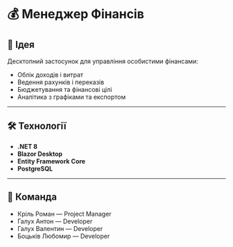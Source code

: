 # 💰 Менеджер Фінансів

## 📝 Ідея
Десктопний застосунок для управління особистими фінансами:  
- Облік доходів і витрат  
- Ведення рахунків і переказів  
- Бюджетування та фінансові цілі  
- Аналітика з графіками та експортом  

---

## 🛠️ Технології
- **.NET 8**  
- **Blazor Desktop**  
- **Entity Framework Core**  
- **PostgreSQL**  

---

## 👥 Команда
- Кріль Роман — Project Manager  
- Галух Антон — Developer  
- Галух Валентин — Developer  
- Боцьків Любомир — Developer  
